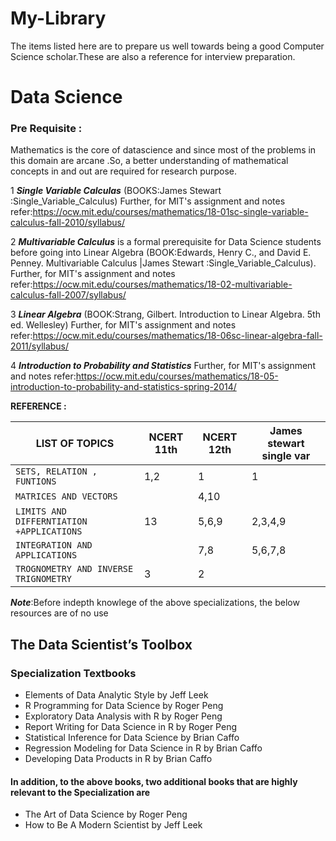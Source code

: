 # My-Library
The items listed here  are to prepare  us well  towards being a good Computer Science scholar.These are also a reference for interview preparation. 

# Data Science
### Pre Requisite :
Mathematics is the core of datascience and since most of the problems in this domain are arcane .So, a better understanding of mathematical concepts in and out are required for research purpose.

1 ***Single Variable Calculas*** (BOOKS:James Stewart :Single_Variable_Calculus)
Further, for MIT's assignment and notes refer:https://ocw.mit.edu/courses/mathematics/18-01sc-single-variable-calculus-fall-2010/syllabus/

2  ***Multivariable Calculus*** is a formal prerequisite for Data Science students before going into  Linear Algebra
(BOOK:Edwards, Henry C., and David E. Penney. Multivariable Calculus |James Stewart :Single_Variable_Calculus).
Further, for MIT's assignment and notes refer:https://ocw.mit.edu/courses/mathematics/18-02-multivariable-calculus-fall-2007/syllabus/

3 ***Linear Algebra*** (BOOK:Strang, Gilbert. Introduction to Linear Algebra. 5th ed. Wellesley)
Further, for MIT's assignment and notes refer:https://ocw.mit.edu/courses/mathematics/18-06sc-linear-algebra-fall-2011/syllabus/

4 ***Introduction to Probability and Statistics*** 
Further, for MIT's assignment and notes refer:https://ocw.mit.edu/courses/mathematics/18-05-introduction-to-probability-and-statistics-spring-2014/

**REFERENCE :**

|LIST OF TOPICS                              | NCERT 11th      | NCERT 12th      |James stewart single var  |
| ---                                        | ---             | ---             |---                       |
| `SETS, RELATION , FUNTIONS`                | 1,2             | 1               |    1                      |
| `MATRICES AND VECTORS`                     |                 | 4,10            |                          |
| `LIMITS AND DIFFERNTIATION +APPLICATIONS`  | 13              | 5,6,9           |  2,3,4,9                        |
| `INTEGRATION AND APPLICATIONS `            |                 | 7,8             |    5,6,7,8                      |
| `TROGNOMETRY AND INVERSE TRIGNOMETRY`      | 3               | 2               |                          |

***Note***:Before indepth knowlege of the above specializations, the below resources are of no use 

## The Data Scientist’s Toolbox
### Specialization Textbooks

* Elements of Data Analytic Style by Jeff Leek
* R Programming for Data Science by Roger Peng
* Exploratory Data Analysis with R by Roger Peng
* Report Writing for Data Science in R by Roger Peng
* Statistical Inference for Data Science by Brian Caffo
* Regression Modeling for Data Science in R by Brian Caffo
* Developing Data Products in R by Brian Caffo

#### In addition, to the above books, two additional books that are highly relevant to the Specialization are

* The Art of Data Science by Roger Peng
* How to Be A Modern Scientist by Jeff Leek
